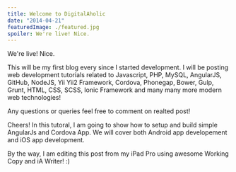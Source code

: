 ```yaml
---
title: Welcome to DigitalAholic
date: "2014-04-21"
featuredImage: ./featured.jpg
spoiler: We're live! Nice.
---
```


We're live! Nice.

<!-- end -->

This will be my first blog every since I started development. I will be posting web development tutorials related to Javascript, PHP, MySQL, AngularJS, GitHub, NodeJS, Yii Yii2 Framework, Cordova, Phonegap, Bower, Gulp, Grunt, HTML, CSS, SCSS, Ionic Framework and many many more modern web technologies!

Any questions or queries feel free to comment on realted post!

Cheers!
In this tutoral, I am going to show how to setup and build simple AngularJs and Cordova App.
We will cover both Android app developement and iOS app development.

By the way, I am editing this post from my iPad Pro using awesome Working Copy and iA Writer! :)